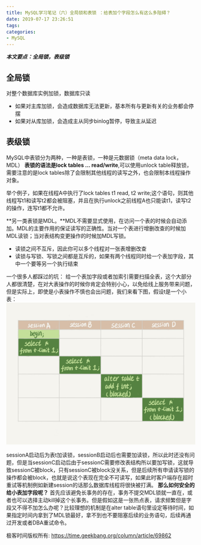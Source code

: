 ```yaml
---
title: MySQL学习笔记（六）全局锁和表锁 ：给表加个字段怎么有这么多阻碍？
date: 2019-07-17 23:26:51
tags:
categories:
- MySQL
---
```

***本文要点：全局锁，表级锁***
<!--more-->

## 全局锁
对整个数据库实例加锁，数据库只读
* 如果对主库加锁，会造成数据库无法更新，基本所有与更新有关的业务都会停摆
* 如果对从库加锁，会造成主从同步binlog暂停，导致主从延迟

## 表级锁
MySQL中表锁分为两种，一种是表锁，一种是元数据锁（meta data lock，MDL）
**表锁的语法是lock tables ... read/write**,可以使用unlock table释放锁，需要注意的是lock tables除了会限制其他线程的读写之外，也会限制本线程操作对象。

举个例子，如果在线程A中执行了lock tables t1 read, t2 write;这个语句，则其他线程写t1和读写t2都会被阻塞，并且在执行unlock之前线程A也只能读t1，读写t2的操作，连写t1都不允许。

**另一类表锁是MDL。**MDL不需要显式使用，在访问一个表的时候会自动添加。MDL的主要作用的保证读写的正确性。当对一个表进行增删改查的时候加MDL读锁；当对表结构变更操作的时候加MDL写锁。
* 读锁之间不互斥，因此你可以多个线程对一张表增删改查
* 读锁与写锁、写锁之间都是互斥的，如果有两个线程同时给一个表加字段，其中一个要等另一个执行结束

一个很多人都踩过的坑：
给一个表加字段或者加索引需要扫描全表，这个大部分人都很清楚，在对大表操作的时候你肯定会特别小心，以免给线上服务带来问题，但是实际上，即使是小表操作不慎也会出问题，我们来看下图，假设t是一个小表：
![](/image/mdl_lock.jpg)

sessionA启动后为表t加读锁，sessionB启动后也需要加读锁，所以此时还没有问题，但是当sessionC启动后由于sessionC需要修改表结构所以要加写锁，这就导致sessionC被block，只有sessionC被block没关系，但是后续所有申请读写锁的操作都会被block，也就是说这个表现在完全不可读写，如果此时客户端存在超时重试等机制例如新建session的话那么数据库线程将很快被打满。
**那么如何安全的给小表加字段呢？**
首先应该避免长事务的存在，事务不提交MDL锁就一直在，或者也可以选择主动kill掉这个长事务。但是假如这是一张热点表，请求频繁但是字段又不得不加怎么办呢？比较理想的机制是在alter table语句里设定等待时间，如果指定时间内拿到了MDL锁最好，拿不到也不要阻塞后续的业务语句，后续再通过开发或者DBA重试命令。

极客时间版权所有: https://time.geekbang.org/column/article/69862